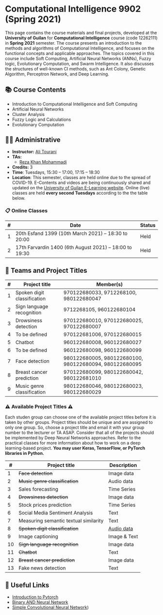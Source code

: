 # Computational Intelligence 9902 (Spring 2021)

This page contains the course materials and final projects, developed at the **University of Guilan** for **Computational Intelligence** course (code 12262111) in **Spring 2021** semester. The course presents an introduction to the methods and algorithms of Computational Intelligence, and focuses on the functional concepts and applicable approaches. The topics covered in this course include Soft Computing, Artificial Neural Networks (ANNs), Fuzzy logic, Evolutionary Computation, and Swarm Intelligence. It also discusses the structures of well-known CI methods, such as Ant Colony, Genetic Algorithm, Perceptron Network, and Deep Learning.

## 📚 Course Contents

- Introduction to Computational Intelligence and Soft Computing
- Artificial Neural Networks
- Cluster Analysis
- Fuzzy Logic and Calculations
- Evolutionary Computation

## 👨‍🏫 Administrative

- **Instructor:** [Ali Tourani](http://alitourani.ir/course-material/ "Ali Tourani")
- **TAs:**
	- [Reza Khan Mohammadi](https://ledengary.github.io/ "Reza Khan Mohammadi")
- **Credits:** 3
- **Time**: Tuesdays, 15:30 – 17:00, 17:15 – 18:30
- **Location**: This semester, classes are held online due to the spread of COVID-19. E-Contents and videos are being continuously shared and updated on the [University of Guilan E-Learning website](https://ecent2.guilan.ac.ir/ "University of Guilan's E-Learning website"). Online (live) classes are held **every second Tuesdays** according to the the table below.

### 📋 Online Classes

| # | Date | Status |
| ------------ | ------------ | ---------- |
| 1 | 20th Esfand 1399 (10th March 2021) – 18:30 to 20:00 | Held |
| 2 | 17th Farvardin 1400 (6th August 2021) – 18:00 to 19:30 | Held |

## 🔨 Teams and Project Titles

| # | Project title | Member(s) |
| ------------ | ------------ | ------------ |
| 1 | Spoken digit classification | 970122680033, 9712268100, 980122680047 |
| 2 | Sign language recognition | 9712268105, 960122680104 |
| 3 | Drowsiness detection | 970122680010, 970122680025, 970122680007 |
| 4 | To be defined | 970122681006, 970122680015 |
| 5 | Chatbot | 960122680008, 960122680027 |
| 6 | To be defined | 960122680098, 960122680099 |
| 7 | Face detection | 980122680005, 980122680100, 980122680094, 980122680095 |
| 8 | Breast cancer prediction | 970122680099, 980122680042, 980122681010 |
| 9 | Music genre classification | 980122680046, 980122680023, 980122680029 |

### ⚠️ Available Project Titles ⚠️

Each studen group can choose one of the available project titles before it is taken by other groups. Project titles should be unique and are assigned to only one group. So, choose a project title and email it with your group number to the lecturer or TA ASAP. Consider that all of the projects should be implemented by Deep Neural Networks approaches. Refer to the practical classes for more information about how to work on a deep learning-based project. **You may user Keras, TensorFlow, or PyTorch libraries in Python.**

| # | Project title | Description |
| ------------ | ------------ | -------- |
| 1 | ~~Face detection~~ | Image data |
| 2 | ~~Music genre classification~~ | Audio data |
| 3 | Sales forecasting | Time Series |
| 4 | ~~Drowsiness detection~~ | Image data |
| 5 | Stock prices prediction | Time Series |
| 6 | Social Media Sentiment Analysis | Text |
| 7 | Measuring semantic textual similarity | Text |
| 8 | ~~Spoken digit classification~~ | [Audio data](https://github.com/Jakobovski/free-spoken-digit-dataset "Audio data") |
| 9 | Image captioning | Image & Text |
| 10 | ~~Sign language recognition~~ | Image data |
| 11 | ~~Chatbot~~ | Text |
| 12 | ~~Breast cancer prediction~~ | Image data |
| 13 | Fake news detection | Text |

## 🔗 Useful Links

- [Introduction to Pytorch](https://www.aparat.com/v/EMw10?playlist=648957 "Introduction to Pytorch")
- [Binary AND Neural Network](https://colab.research.google.com/drive/1uXsT5gbKNawp1QBRy03FhN0KQmW_KRZN?usp=sharing "Binary AND Neural Network")
- [Simple Convolutional Neural Network](https://colab.research.google.com/drive/13IZ7Z0SEkx2ikEE5sNGm3NQbcKlOxaG7?usp=sharing "Simple Convolutional Neural Network"))
